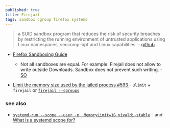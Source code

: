 ```yaml
---
published: true
title: Firejail
tags: sandbox cgroup firefox systemd
---
```

> a SUID sandbox program that reduces the risk of security breaches by restricting the running environment of untrusted applications using Linux namespaces, seccomp-bpf and Linux capabilities. - [github](https://github.com/netblue30/firejail#firejail)

- [Firefox Sandboxing Guide](https://firejail.wordpress.com/documentation-2/firefox-guide/)
	- Not all sandboxes are equal. For example: Firejail does not allow to write outside Downloads. Sandbox does not prevent such writing. - [SO](https://askubuntu.com/questions/1436132/how-to-run-firefox-in-firejail)
    
- [Limit the memory size used by the jailed process #593 ](https://github.com/netblue30/firejail/issues/593) - `ulimit` + `firejail` or [`firejail --cgroups`](https://github.com/netblue30/firejail/issues/49)
    
### see also
- [`systemd-run --scope --user -p  MemoryLimit=1G vivaldi-stable`](https://superuser.com/questions/1624040/firejail-and-chrome-limiting-ram-useage) - and  [What is a systemd scope for?](https://askubuntu.com/questions/1058635/what-is-a-systemd-scope-for)